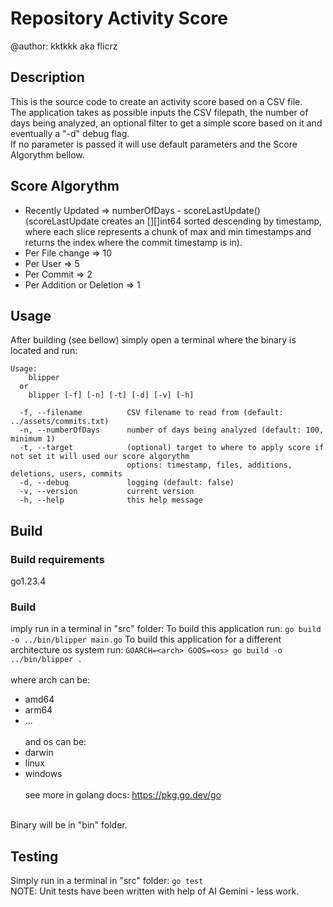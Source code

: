# Repository Activity Score 
@author: kktkkk aka flicrz

## Description
This is the source code to create an activity score based on a CSV file.<br>
The application takes as possible inputs the CSV filepath, the number of days being analyzed, 
an optional filter to get a simple score based on it and eventually a "-d" debug flag.<br>
If no parameter is passed it will use default parameters and the Score Algorythm bellow.

## Score Algorythm
- Recently Updated => numberOfDays - scoreLastUpdate() (scoreLastUpdate creates an [][]int64 sorted descending by timestamp, 
where each slice represents a chunk of max and min timestamps and returns the index where the commit timestamp is in).
- Per File change => 10
- Per User => 5
- Per Commit => 2
- Per Addition or Deletion => 1

## Usage
After building (see bellow) simply open a terminal where the binary is located and run:
```
Usage:
    blipper
  or
    blipper [-f] [-n] [-t] [-d] [-v] [-h] 

  -f, --filename          CSV filename to read from (default: ../assets/commits.txt)
  -n, --numberOfDays      number of days being analyzed (default: 100, minimum 1)
  -t, --target            (optional) target to where to apply score if not set it will used our score algorythm
						  options: timestamp, files, additions, deletions, users, commits
  -d, --debug             logging (default: false)
  -v, --version           current version
  -h, --help              this help message
```

## Build
### Build requirements
go1.23.4

### Build
imply run in a terminal in "src" folder:
To build this application run: `go build -o ../bin/blipper main.go`
To build this application for a different architecture os system run: `GOARCH=<arch> GOOS=<os> go build -o ../bin/blipper .`
<br><br>
where arch can be:
- amd64
- arm64
- ...
<br><br>
and os can be:
- darwin
- linux
- windows
<br><br>
see more in golang docs: https://pkg.go.dev/go
<br>
Binary will be in "bin" folder.

## Testing 
Simply run in a terminal in "src" folder: `go test` <br>
NOTE: Unit tests have been written with help of AI Gemini - less work.